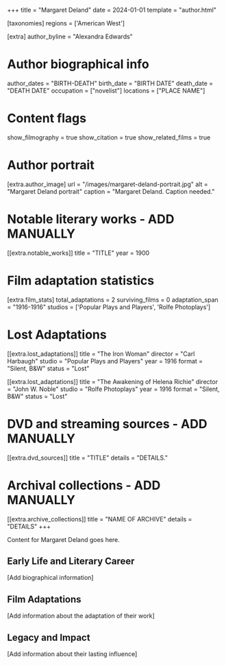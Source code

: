 +++
title = "Margaret Deland"
date = 2024-01-01
template = "author.html"

[taxonomies]
regions = ['American West']

[extra]
author_byline = "Alexandra Edwards"

# Author biographical info
author_dates = "BIRTH-DEATH"
birth_date = "BIRTH DATE"
death_date = "DEATH DATE"
occupation = ["novelist"]
locations = ["PLACE NAME"]

# Content flags
show_filmography = true
show_citation = true
show_related_films = true

# Author portrait
[extra.author_image]
url = "/images/margaret-deland-portrait.jpg"
alt = "Margaret Deland portrait"
caption = "Margaret Deland. Caption needed."

# Notable literary works - ADD MANUALLY
[[extra.notable_works]]
title = "TITLE"
year = 1900

# Film adaptation statistics
[extra.film_stats]
total_adaptations = 2
surviving_films = 0
adaptation_span = "1916-1916"
studios = ['Popular Plays and Players', 'Rolfe Photoplays']
# Lost Adaptations
[[extra.lost_adaptations]]
title = "The Iron Woman"
director = "Carl Harbaugh"
studio = "Popular Plays and Players"
year = 1916
format = "Silent, B&W"
status = "Lost"

[[extra.lost_adaptations]]
title = "The Awakening of Helena Richie"
director = "John W. Noble"
studio = "Rolfe Photoplays"
year = 1916
format = "Silent, B&W"
status = "Lost"


# DVD and streaming sources - ADD MANUALLY
[[extra.dvd_sources]]
title = "TITLE"
details = "DETAILS."

# Archival collections - ADD MANUALLY
[[extra.archive_collections]]
title = "NAME OF ARCHIVE"
details = "DETAILS"
+++

Content for Margaret Deland goes here. 

## Early Life and Literary Career

[Add biographical information]

## Film Adaptations

[Add information about the adaptation of their work]

## Legacy and Impact

[Add information about their lasting influence]
